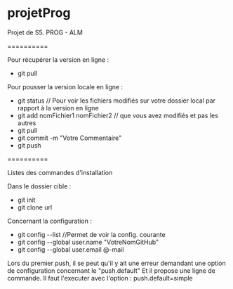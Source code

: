 projetProg
==========

Projet de S5. PROG - ALM

==========

Pour récupérer la version en ligne :
  - git pull

Pour pousser la version locale en ligne :
  - git status // Pour voir les fichiers modifiés sur votre dossier local par rapport à la version en ligne
  - git add nomFichier1 nomFichier2  // que vous avez modifiés et pas les autres
  - git pull
  - git commit -m "Votre Commentaire"
  - git push

==========

Listes des commandes d'installation
  
  Dans le dossier cible :
  - git init
  - git clone url

  Concernant la configuration :
  - git config --list //Permet de voir la config. courante
  - git config --global user.name "VotreNomGitHub"
  - git config --global user.email @-mail

Lors du premier push, il se peut qu'il y ait une erreur demandant une option de configuration concernant le "push.default"
Et il propose une ligne de commande. Il faut l'executer avec l'option : push.default=simple
